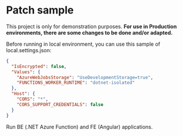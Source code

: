 # Patch sample

This project is only for demonstration purposes. **For use in Production environments, there are some changes to be done and/or adapted.**

Before running in local environment, you can use this sample of local.settings.json:
```json
{
  "IsEncrypted": false,
  "Values": {
    "AzureWebJobsStorage": "UseDevelopmentStorage=true",
    "FUNCTIONS_WORKER_RUNTIME": "dotnet-isolated"
  },
  "Host": {
    "CORS": "*",
    "CORS_SUPPORT_CREDENTIALS": false
  }
}
```

Run BE (.NET Azure Function) and FE (Angular) applications.